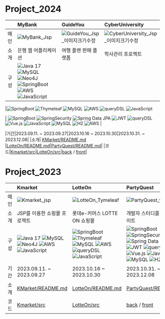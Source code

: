 
# Project_2024
|  |MyBank|GuideYou|CyberUniversity|
|:--------------------|:----|:----|:-----|
|메인|![MyBank_Jsp](https://github.com/Jincchus/Project/assets/136421962/00b337ce-84da-40b6-8427-7542c6e47edd)|![GuideYou_Jsp_이미지크기수정](https://github.com/Jincchus/Project/assets/136421962/70ece31b-d1df-4662-b064-0c61fb28eba4)|![CyberUniversity_Jsp_이미지크기수정](https://github.com/Jincchus/Project/assets/136421962/08233951-2721-4eb2-8f99-f2c25b2706ca)|
|소개|은행 웹 어플리케이션|여행 플랜 판매 플랫폼|학사관리 프로젝트|
|구성|![Java 17](https://img.shields.io/badge/java17-%23ED8B00.svg) ![MySQL](https://img.shields.io/badge/MySQL-%2300f) ![Neo4J](https://img.shields.io/badge/JSP-008CC1) ![SpringBoot](https://img.shields.io/badge/spring-%236DB33F)![AWS](https://img.shields.io/badge/AWS-%23FF9900) ![JavaScript](https://img.shields.io/badge/javascript-%23323330) 

|![SpringBoot](https://img.shields.io/badge/springboot?color=skyblue) ![Thymeleaf](https://img.shields.io/badge/Thymeleaf-%23005C0F) ![MySQL](https://img.shields.io/badge/MySQL-%2300f) ![AWS](https://img.shields.io/badge/AWS-%23FF9900) ![queryDSL](https://img.shields.io/badge/queryDSL-%234a4a4a) ![JavaScript](https://img.shields.io/badge/javascript-%23323330) 

| ![SpringBoot](https://img.shields.io/badge/spring-%236DB33F) ![SpringSecurity](https://img.shields.io/badge/SpringSecurity-%236DB33F) ![Spring Data JPA](https://img.shields.io/badge/Spring_Data_JPA-%236DB33F) ![JWT](https://img.shields.io/badge/JWT-black) ![queryDSL](https://img.shields.io/badge/queryDSL-%234a4a4a) ![Vue.js](https://img.shields.io/badge/vuejs-%2335495e)  ![JavaScript](https://img.shields.io/badge/javascript-%23323330)  ![MySQL](https://img.shields.io/badge/MySQL-%2300f) ![H2](https://img.shields.io/badge/H2-%23CC0000) ![AWS](https://img.shields.io/badge/AWS-%23FF9900)  |


|기간|2023.09.11. ~ 2023.09.27|2023.10.16 ~ 2023.10.30|2023.10.31. ~ 2023.12.08|
|소개| [KMarket/README.md](https://github.com/bllor/Project2023/blob/main/Project1_Kmarket/README.md) |[LotteOn/README.md](https://github.com/bllor/Project2023/blob/main/LotteON/README.md)|[PartyQuest/README.md](https://github.com/bllor/Project2023/blob/main/PartyQuest/README.md)|
|코드|[Kmarket/src](https://github.com/bllor/Project2023/tree/main/Project1_Kmarket)|[LotteOn/src](https://github.com/bllor/Project2023/tree/main/LotteON)|[back](https://github.com/bllor/Project2023/tree/main/PartyQuest/partyQuest_back) / [front](https://github.com/bllor/Project2023/tree/main/PartyQuest/partyQuest_front)|


# Project_2023
|  |Kmarket|LotteOn|PartyQuest|
|:--------------------|:----|:----|:-----|
|메인|![Kmarket_jsp](https://github.com/Jincchus/Project/assets/136421962/a658f05b-c61a-489e-937a-7b1250a47a46)|![LotteOn_Tymeleaf](https://github.com/Jincchus/Project/assets/136421962/6dc689d0-3700-49fa-8ab0-0a7ffbb0b90e)|![PartyQuest_vuejs](https://github.com/Jincchus/Project/assets/136421962/05e39c41-4528-40cc-81f0-b260242565be)|
|소개|JSP를 이용한 쇼핑몰 프로젝트|롯데e-커머스 LOTTE ON 쇼핑몰|개발자 스터디를 위한 웹사이트|
|구성|![Java 17](https://img.shields.io/badge/java17-%23ED8B00.svg) ![MySQL](https://img.shields.io/badge/MySQL-%2300f) ![Neo4J](https://img.shields.io/badge/JSP-008CC1) ![AWS](https://img.shields.io/badge/AWS-%23FF9900) ![JavaScript](https://img.shields.io/badge/javascript-%23323330) |![SpringBoot](https://img.shields.io/badge/spring-%236DB33F) ![Thymeleaf](https://img.shields.io/badge/Thymeleaf-%23005C0F) ![MySQL](https://img.shields.io/badge/MySQL-%2300f) ![AWS](https://img.shields.io/badge/AWS-%23FF9900) ![queryDSL](https://img.shields.io/badge/queryDSL-%234a4a4a) ![JavaScript](https://img.shields.io/badge/javascript-%23323330) | ![SpringBoot](https://img.shields.io/badge/spring-%236DB33F) ![SpringSecurity](https://img.shields.io/badge/SpringSecurity-%236DB33F) ![Spring Data JPA](https://img.shields.io/badge/Spring_Data_JPA-%236DB33F) ![JWT](https://img.shields.io/badge/JWT-black) ![queryDSL](https://img.shields.io/badge/queryDSL-%234a4a4a) ![Vue.js](https://img.shields.io/badge/vuejs-%2335495e)  ![JavaScript](https://img.shields.io/badge/javascript-%23323330)  ![MySQL](https://img.shields.io/badge/MySQL-%2300f) ![H2](https://img.shields.io/badge/H2-%23CC0000) ![AWS](https://img.shields.io/badge/AWS-%23FF9900)  |
|기간|2023.09.11. ~ 2023.09.27|2023.10.16 ~ 2023.10.30|2023.10.31. ~ 2023.12.08|
|소개| [KMarket/README.md](https://github.com/bllor/Project2023/blob/main/Project1_Kmarket/README.md) |[LotteOn/README.md](https://github.com/bllor/Project2023/blob/main/LotteON/README.md)|[PartyQuest/README.md](https://github.com/bllor/Project2023/blob/main/PartyQuest/README.md)|
|코드|[Kmarket/src](https://github.com/bllor/Project2023/tree/main/Project1_Kmarket)|[LotteOn/src](https://github.com/bllor/Project2023/tree/main/LotteON)|[back](https://github.com/bllor/Project2023/tree/main/PartyQuest/partyQuest_back) / [front](https://github.com/bllor/Project2023/tree/main/PartyQuest/partyQuest_front)|
